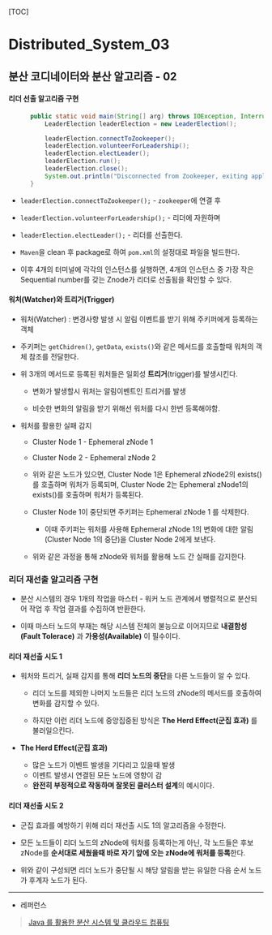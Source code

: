 [TOC]

# Distributed_System_03

## 분산 코디네이터와 분산 알고리즘 - 02

#### 리더 선출 알고리즘 구현

```java
      public static void main(String[] arg) throws IOException, InterruptedException, KeeperException {
          LeaderElection leaderElection = new LeaderElection();

          leaderElection.connectToZookeeper(); 
          leaderElection.volunteerForLeadership();
          leaderElection.electLeader();
          leaderElection.run();
          leaderElection.close();
          System.out.println("Disconnected from Zookeeper, exiting application");
      }
```

- `leaderElection.connectToZookeeper();` - `zookeeper`에 연결 후

- `leaderElection.volunteerForLeadership();` - 리더에 자원하며

- `leaderElection.electLeader();` - 리더를 선출한다.

- `Maven`을 clean 후 package로 하여 `pom.xml`의 설정대로 파일을 빌드한다.

- 이후 4개의 터미널에 각각의 인스턴스를 실행하면, 4개의 인스턴스 중 가장 작은 Sequential number를 갖는 Znode가 리더로 선출됨을 확인할 수 있다.

#### 워처(Watcher)와 트리거(Trigger)

- 워처(Watcher) : 변경사항 발생 시 알림 이벤트를 받기 위해 주키퍼에게 등록하는 객체

- 주키퍼는 `getChidren()`, `getData`, `exists()`와 같은 메서드를 호출할때 워처의 객체 참조를 전달한다.

- 위 3개의 메서드로 등록된 워처들은 일회성 **트리거**(trigger)를 발생시킨다.
  
  - 변화가 발생할시 워처는 알림이벤트인 트리거를 발생
  
  - 비슷한 변화의 알림을 받기 위해선 워처를 다시 한번 등록해야함.

- 워처를 활용한 실패 감지
  
  - Cluster Node 1 - Ephemeral zNode 1
  
  - Cluster Node 2 - Ephemeral zNode 2
  
  - 위와 같은 노드가 있으면, Cluster Node 1은 Ephemeral zNode2의 exists()를 호출하며 워처가 등록되며, Cluster Node 2는 Ephemeral zNode1의 exists()를 호출하며 워처가 등록된다.
  
  - Cluster Node 1이 중단되면 주키퍼는 Ephemeral zNode 1 를 삭제한다.
    
    - 이때 주키퍼는 워처를 사용해 Ephemeral zNode 1의 변화에 대한 알림(Cluster Node 1의 중단)을 Cluster Node 2에게 보낸다.
  
  - 위와 같은 과정을 통해 zNode와 워처를 활용해 노드 간 실패를 감지한다.

### 리더 재선출 알고리즘 구현

- 분산 시스템의 경우 1개의 작업을 마스터 - 워커 노드 관계에서 병렬적으로 분산되어 작업 후 작업 결과를 수집하여 반환한다.

- 이때 마스터 노드의 부재는 해당 시스템 전체의 불능으로 이어지므로 **내결함성(Fault Tolerace)** 과 **가용성(Available)** 이 필수이다.

#### 리더 재선출 시도 1

- 워처와 트리거, 실패 감지를 통해 **리더 노드의 중단**을 다른 노드들이 알 수 있다.
  
  - 리더 노드를 제외한 나머지 노드들은 리더 노드의 zNode의 메서드를 호출하여 변화를 감지할 수 있다.
  
  - 하지만 이런 리더 노드에 중앙집중된 방식은 **The Herd Effect(군집 효과)** 를 불러일으킨다.

- **The Herd Effect(군집 효과)**
  
  - 많은 노드가 이벤트 발생을 기다리고 있을때 발생
  - 이벤트 발생시 연결된 모든 노드에 영향이 감
  - **완전히 부정적으로 작동하며 잘못된 클러스터 설계**의 예시이다.

#### 리더 재선출 시도 2

- 군집 효과를 예방하기 위해 리더 재선출 시도 1의 알고리즘을 수정한다.

- 모든 노드들이 리더 노드의 zNode에 워처를 등록하는게 아닌, 각 노드들은 후보 zNode를 **순서대로 세웠을때 바로 자기 앞에 오는 zNode에 워처를 등록**한다.

- 위와 같이 구성되면 리더 노드가 중단될 시 해당 알림을 받는 유일한 다음 순서 노드가 후계자 노드가 된다.



---

- 레퍼런스

> [Java 를 활용한 분산 시스템 및 클라우드 컴퓨팅](https://www.udemy.com/course/java-distributed-system/)
